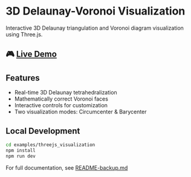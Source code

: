 # 3D Delaunay-Voronoi Visualization

Interactive 3D Delaunay triangulation and Voronoi diagram visualization using Three.js.

## 🎮 [Live Demo](https://virtualorganics.github.io/voronoi-3d-js/)

## Features
- Real-time 3D Delaunay tetrahedralization
- Mathematically correct Voronoi faces
- Interactive controls for customization
- Two visualization modes: Circumcenter & Barycenter

## Local Development
```bash
cd examples/threejs_visualization
npm install
npm run dev
```

For full documentation, see [README-backup.md](README-backup.md) 
